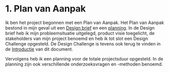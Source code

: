 # 1. Plan van Aanpak

Ik ben het project begonnen met een Plan van Aanpak. Het Plan van Aanpak bestond in mijn geval uit een [Design brief](1.-inleiding.md) en een [planning](1.2-planning.md). In de Design brief heb ik mijn probleemsituatie uitgelegd, product visie toegelicht, de stakeholders van mijn project benoemd en heb ik tot slot een Design Challenge opgesteld. De Design Challenge is tevens ook terug te vinden in de [Introductie](../#design-challenge) van dit document. 

Vervolgens heb ik een planning voor de totale projectsduur opgesteld. In de planning zijn ook verschillende onderzoeksvragen en -methoden benoemd. 

